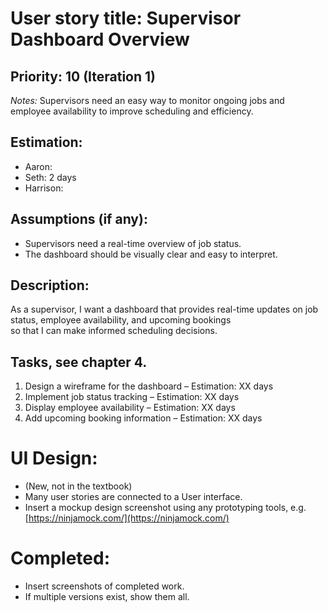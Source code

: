 # User story title: Supervisor Dashboard Overview

## Priority: 10 (Iteration 1)  
*Notes:* Supervisors need an easy way to monitor ongoing jobs and employee availability to improve scheduling and efficiency.

## Estimation:
* Aaron:  
* Seth: 2 days
* Harrison:  

## Assumptions (if any):
* Supervisors need a real-time overview of job status.
* The dashboard should be visually clear and easy to interpret.

## Description:  
As a supervisor, I want a dashboard that provides real-time updates on job status, employee availability, and upcoming bookings  
so that I can make informed scheduling decisions.

## Tasks, see chapter 4.  
1. Design a wireframe for the dashboard – Estimation: XX days  
2. Implement job status tracking – Estimation: XX days  
3. Display employee availability – Estimation: XX days  
4. Add upcoming booking information – Estimation: XX days  

# UI Design:
* (New, not in the textbook) 
* Many user stories are connected to a User interface.
* Insert a mockup design screenshot using any prototyping tools, e.g. [https://ninjamock.com/](https://ninjamock.com/)

# Completed:  
* Insert screenshots of completed work.  
* If multiple versions exist, show them all.  
